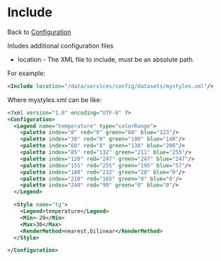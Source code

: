 Include
=======

Back to [Configuration](./Configuration.md)

Inludes additional configuration files

-   location - The XML file to include, must be an absolute path.

For example:

```xml
<Include location="/data/services/config/datasets/mystyles.xml"/>
```

Where mystyles.xml can be like:

```xml
<?xml version="1.0" encoding="UTF-8" ?>
<Configuration>
  <Legend name="temperature" type="colorRange">
    <palette index="0" red="0" green="60" blue="123"/>
    <palette index="30" red="0" green="100" blue="140"/>
    <palette index="60" red="8" green="130" blue="206"/>
    <palette index="85" red="132" green="211" blue="255"/>
    <palette index="120" red="247" green="247" blue="247"/>
    <palette index="155" red="255" green="195" blue="57"/>
    <palette index="180" red="232" green="28" blue="0"/>
    <palette index="210" red="165" green="0" blue="0"/>
    <palette index="240" red="90" green="0" blue="0"/>
  </Legend>

  <Style name="tg">
    <Legend>temperature</Legend>
    <Min>-20</Min>
    <Max>30</Max>
    <RenderMethod>nearest,bilinear</RenderMethod>
  </Style>

</Configuration>
```
